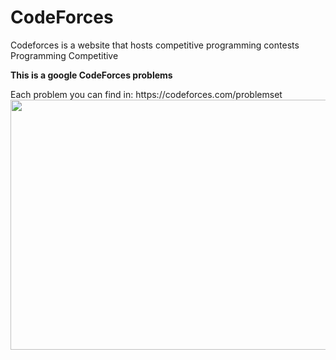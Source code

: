 # CodeForces
Codeforces is a website that hosts competitive programming contests
Programming Competitive
<p><b>This is a google CodeForces problems</b></p>
Each problem you can find in:
https://codeforces.com/problemset

<img src="https://res.cloudinary.com/practicaldev/image/fetch/s--N2_RJe5R--/c_imagga_scale,f_auto,fl_progressive,h_420,q_auto,w_1000/https://dev-to-uploads.s3.amazonaws.com/uploads/articles/cer3l19eex0wy900b101.jpg" width="600" height="400"> 
